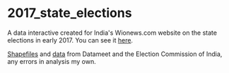 # 2017_state_elections
A data interactive created for India's Wionews.com website on the state elections in early 2017. You can see it [here](https://shijithpk.github.io/2017_state_elections/homepage.html).

[Shapefiles](https://github.com/datameet/maps/tree/master/assembly-constituencies) and [data](https://github.com/datameet/india-election-data/blob/master/assembly-elections/assembly.csv) from Datameet and the Election Commission of India, any errors in analysis my own.
